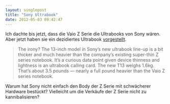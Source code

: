 ```yaml
---
layout: singlepost
title: "Sony Ultrabook"
date: 2012-05-03 09:42:47
---
```

Ich dachte bis jetzt, dass die Vaio Z Serie die Ultrabooks von Sony wären. Aber jetzt haben sie ein dezidiertes Ultrabook [vorgestellt](http://www.wired.com/gadgetlab/2012/05/sonys-first-ultrabook-is-thicker-and-heavier-than-existing-sony-laptop).

>The irony? The 13-inch model in Sony’s new ultrabook line-up is a bit thicker and much heavier than the company’s existing super-thin Z series notebook. It’s a curious data point given device thinness and lightness is an ultrabook calling card. The new T13 weighs 1.6kg. That’s about 3.5 pounds — nearly a full pound heavier than the Vaio Z series notebook.

Warum hat Sony nicht einfach den Body der Z Serie mit schwächerer Hardware bestückt? Vielleicht um die Verkäufe der Z Serie nicht zu kannibalisieren?